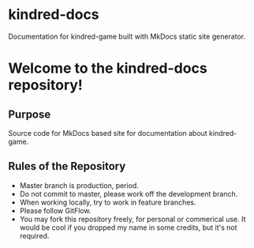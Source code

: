 # kindred-docs
Documentation for kindred-game built with MkDocs static site generator.

# Welcome to the kindred-docs repository!

## Purpose
Source code for MkDocs based site for documentation about kindred-game.

## Rules of the Repository
* Master branch is production, period.
* Do not commit to master, please work off the development branch.
* When working locally, try to work in feature branches.
* Please follow GitFlow.
* You may fork this repository freely, for personal or commerical use. It would be cool if you dropped my name in some credits, but it's not required.

